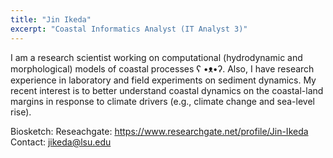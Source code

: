 ```yaml
---
title: "Jin Ikeda"
excerpt: "Coastal Informatics Analyst (IT Analyst 3)"
---
```


I am a research scientist working on computational (hydrodynamic and morphological) models of coastal processes ʕ •ᴥ•ʔ. Also, I have research experience in laboratory and field experiments on sediment dynamics. My recent interest is to better understand coastal dynamics on the coastal-land margins in response to climate drivers (e.g., climate change and sea-level rise).

Biosketch:
Reseachgate: https://www.researchgate.net/profile/Jin-Ikeda
Contact: jikeda@lsu.edu
